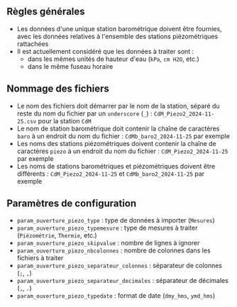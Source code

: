 ## Règles générales ##
- Les données d'une unique station barométrique doivent être fournies, avec les données relatives à l'ensemble des stations piézométriques rattachées
- Il est actuellement considéré que les données à traiter sont :
  * dans les mêmes unités de hauteur d'eau (`kPa`, `cm H2O`, etc.)
  * dans le même fuseau horaire

## Nommage des fichiers
- Le nom des fichiers doit démarrer par le nom de la station, séparé du reste du nom du fichier par un `underscore` (`_`) : `CdM_Piezo2_2024-11-25.csv` pour la station `CdM`
- Le nom de station barométrique doit contenir la chaîne de caractères `baro` à un endroit du nom du fichier : `CdMb_baro2_2024-11-25` par exemple
- Les noms des stations piézométriques doivent contenir la chaîne de caractères `piezo` à un endroit du nom du fichier : `CdM_Piezo2_2024-11-25` par exemple
- Les noms de stations barométriques et piézométriques doivent être différents : `CdM_Piezo2_2024-11-25` et `CdMb_baro2_2024-11-25` par exemple

## Paramètres de configuration ##
- `param_ouverture_piezo_type` : type de données à importer (`Mesures`)
- `param_ouverture_piezo_typemesure` : type de mesures à traiter (`Piézométrie`, `Thermie`, etc.)
- `param_ouverture_piezo_skipvalue` : nombre de lignes à ignorer
- `param_ouverture_piezo_nbcolonnes` : nombre de colonnes dans les fichiers à traiter
- `param_ouverture_piezo_separateur_colonnes` : séparateur de colonnes (`;`, `,`)
- `param_ouverture_piezo_separateur_decimales` : séparateur de décimales (`,`, `.`)
- `param_ouverture_piezo_typedate` : format de date (`dmy_hms`, `ymd_hms`)
